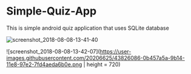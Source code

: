 # Simple-Quiz-App
This is simple android quiz application that uses SQLite database 

![screenshot_2018-08-08-13-41-40](https://user-images.githubusercontent.com/20206625/43826035-e48b4480-9b13-11e8-8657-c7d4ce6664fd.png)

![screenshot_2018-08-08-13-42-07](https://user-images.githubusercontent.com/20206625/43826086-0b457a5a-9b14-11e8-97e2-7fd4aeda6b0e.png | height = 720)
